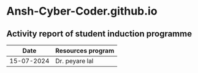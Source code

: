 # Ansh-Cyber-Coder.github.io
## Activity report of student induction programme 
| Date | Resources program|
| ----------- | ----------- |
| 15-07-2024 | Dr. peyare lal |
